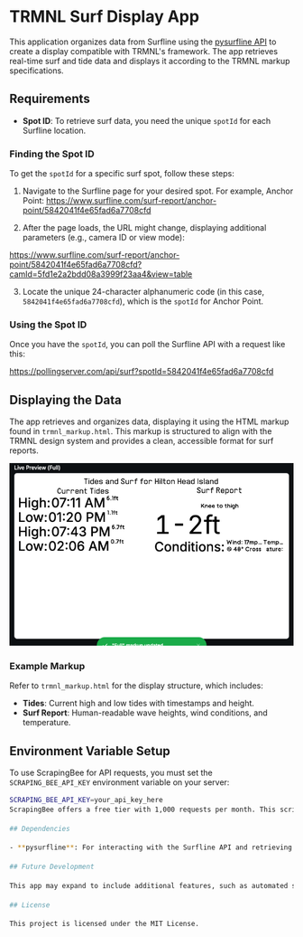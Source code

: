 # TRMNL Surf Display App

This application organizes data from Surfline using the [pysurfline API](https://giocaizzi.github.io/pysurfline/examples/SurflineAPI.html) to create a display compatible with TRMNL's framework. The app retrieves real-time surf and tide data and displays it according to the TRMNL markup specifications.

## Requirements

- **Spot ID**: To retrieve surf data, you need the unique `spotId` for each Surfline location.

### Finding the Spot ID

To get the `spotId` for a specific surf spot, follow these steps:

1. Navigate to the Surfline page for your desired spot. For example, Anchor Point: https://www.surfline.com/surf-report/anchor-point/5842041f4e65fad6a7708cfd


2. After the page loads, the URL might change, displaying additional parameters (e.g., camera ID or view mode):

https://www.surfline.com/surf-report/anchor-point/5842041f4e65fad6a7708cfd?camId=5fd1e2a2bdd08a3999f23aa4&view=table

3. Locate the unique 24-character alphanumeric code (in this case, `5842041f4e65fad6a7708cfd`), which is the `spotId` for Anchor Point.

### Using the Spot ID

Once you have the `spotId`, you can poll the Surfline API with a request like this:

https://pollingserver.com/api/surf?spotId=5842041f4e65fad6a7708cfd


## Displaying the Data

The app retrieves and organizes data, displaying it using the HTML markup found in `trmnl_markup.html`. This markup is structured to align with the TRMNL design system and provides a clean, accessible format for surf reports.


![Screen Render](screen_render.png)

### Example Markup

Refer to `trmnl_markup.html` for the display structure, which includes:

- **Tides**: Current high and low tides with timestamps and height.
- **Surf Report**: Human-readable wave heights, wind conditions, and temperature.

## Environment Variable Setup

To use ScrapingBee for API requests, you must set the `SCRAPING_BEE_API_KEY` environment variable on your server:

```bash
SCRAPING_BEE_API_KEY=your_api_key_here
ScrapingBee offers a free tier with 1,000 requests per month. This script uses 6 credits per poll request.

## Dependencies

- **pysurfline**: For interacting with the Surfline API and retrieving surf data.
  
## Future Development

This app may expand to include additional features, such as automated spot selection or multiple spot comparisons.

## License

This project is licensed under the MIT License.
